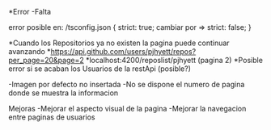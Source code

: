 *Error
-Falta

error posible en:
/tsconfig.json {
	strict: true;  	cambiar por =>	strict: false;
}

*Cuando los Repositorios ya no existen la pagina puede continuar avanzando 
	*https://api.github.com/users/pjhyett/repos?per_page=20&page=2
	*localhost:4200/reposlist/pjhyett (pagina 2)
*Posible error si se acaban los Usuarios de la restApi (posible?)

-Imagen por defecto no insertada
-No se dispone el numero de pagina donde se muestra la informacion

Mejoras
-Mejorar el aspecto visual de la pagina
-Mejorar la navegacion entre paginas de usuarios